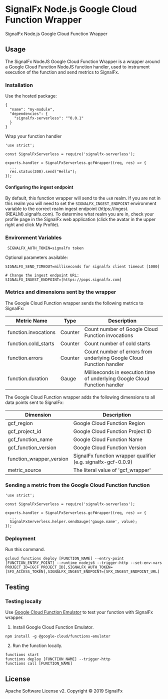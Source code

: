 # SignalFx Node.js Google Cloud Function Wrapper

SignalFx Node.js Google Cloud Function Wrapper

## Usage

The SignalFx NodeJS Google Cloud Function Wrapper is a wrapper around a Google Cloud Function NodeJS function handler, used to instrument execution of the function and send metrics to SignalFx.

### Installation

Use the hosted package:
```
{
  "name": "my-module",
  "dependencies": {
    "signalfx-serverless": "^0.0.1"
  }
}
```

Wrap your function handler
```
'use strict';

const SignalFxServerless = require('signalfx-serverless');

exports.handler = SignalFxServerless.gcfWrapper((req, res) => {
  ...
  res.status(200).send("Hello");
});
```

#### Configuring the ingest endpoint

By default, this function wrapper will send to the `us0` realm. If you are
not in this realm you will need to set the `SIGNALFX_INGEST_ENDPOINT` environment
variable to the correct realm ingest endpoint (https://ingest.{REALM}.signalfx.com).
To determine what realm you are in, check your profile page in the SignalFx
web application (click the avatar in the upper right and click My Profile).


### Environment Variables

```
 SIGNALFX_AUTH_TOKEN=signalfx token
```

Optional parameters available:
```
SIGNALFX_SEND_TIMEOUT=milliseconds for signalfx client timeout [1000]

# Change the ingest endpoint URL:
SIGNALFX_INGEST_ENDPOINT=[https://pops.signalfx.com]
```

### Metrics and dimensions sent by the wrapper

The Google Cloud Function wrapper sends the following metrics to SignalFx:

| Metric Name  | Type | Description |
| ------------- | ------------- | ---|
| function.invocations  | Counter  | Count number of Google Cloud Function invocations|
| function.cold_starts  | Counter  | Count number of cold starts|
| function.errors  | Counter  | Count number of errors from underlying Google Cloud Function handler|
| function.duration  | Gauge  | Milliseconds in execution time of underlying Google Cloud Function handler|

The Google Cloud Function wrapper adds the following dimensions to all data points sent to SignalFx:

| Dimension | Description |
| ------------- | ---|
| gcf_region  | Google Cloud Function Region  |
| gcf_project_id | Google Cloud Function Project ID  |
| gcf_function_name  | Google Cloud Function Name |
| gcf_function_version  | Google Cloud Function Version |
| function_wrapper_version  | SignalFx function wrapper qualifier (e.g. signalfx-gcf-0.0.9) |
| metric_source | The literal value of 'gcf_wrapper' |

### Sending a metric from the Google Cloud Function function

```
'use strict';

const SignalFxServerless = require('signalfx-serverless');

exports.handler = SignalFxServerless.gcfWrapper((req, res) => {
  ...
  SignalFxServerless.helper.sendGauge('gauge.name', value);
});
```

### Deployment

Run this command.
```
gcloud functions deploy [FUNCTION_NAME] --entry-point [FUNCTION_ENTRY_POINT] --runtime nodejs6 --trigger-http --set-env-vars PROJECT_ID=[GCF_PROJECT_ID],SIGNALFX_AUTH_TOKEN=[SFX_ACCESS_TOKEN],SIGNALFX_INGEST_ENDPOINT=[SFX_INGEST_ENDPOINT_URL]
```

## Testing

### Testing locally

Use [Google Cloud Function Emulator](https://cloud.google.com/functions/docs/emulator)
to test your function with SignalFx wrapper.

1) Install Google Cloud Function Emulator.
```
npm install -g @google-cloud/functions-emulator
```
2) Run the function locally.
```
functions start
functions deploy [FUNCTION_NAME] --trigger-http
functions call [FUNCTION_NAME]
```

## License

Apache Software License v2. Copyright © 2019 SignalFx
